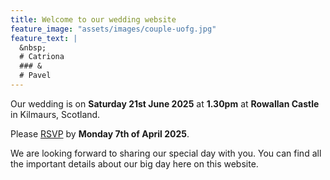```yaml
---
title: Welcome to our wedding website
feature_image: "assets/images/couple-uofg.jpg"
feature_text: |
  &nbsp;
  # Catriona
  ### &
  # Pavel
---
```

Our wedding is on **Saturday 21st June 2025** at **1.30pm** at **Rowallan Castle** in
Kilmaurs, Scotland.

Please [RSVP](rsvp) by **Monday 7th of April 2025**.

We are looking forward to sharing our special day with you. You can find all the
important details about our big day here on this website.